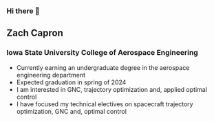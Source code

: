 ### Hi there 👋

<!--
**zcapron/zcapron** is a ✨ _special_ ✨ repository because its `README.md` (this file) appears on your GitHub profile.

Here are some ideas to get you started:

- 🔭 I’m currently working on ...
- 🌱 I’m currently learning ...
- 👯 I’m looking to collaborate on ...
- 🤔 I’m looking for help with ...
- 💬 Ask me about ...
- 📫 How to reach me: ...
- 😄 Pronouns: ...
- ⚡ Fun fact: ...
-->

## Zach Capron 
### Iowa State University College of Aerospace Engineering
- Currently earning an undergraduate degree in the aerospace engineering department
- Expected graduation in spring of 2024
- I am interested in GNC, trajectory optimization and, applied optimal control
- I have focused my technical electives on spacecraft trajectory optimization, GNC and, optimal control


